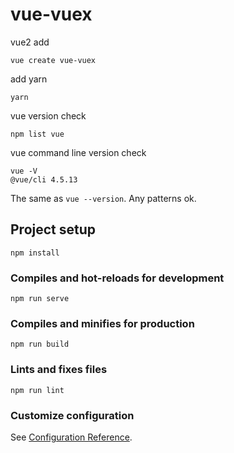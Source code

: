 # vue-vuex

vue2 add
```
vue create vue-vuex
```

add yarn
```
yarn
```

vue version check
```
npm list vue
```

vue command line version check
```
vue -V
@vue/cli 4.5.13
```
The same as `vue --version`.
Any patterns ok.


## Project setup
```
npm install
```

### Compiles and hot-reloads for development
```
npm run serve
```

### Compiles and minifies for production
```
npm run build
```

### Lints and fixes files
```
npm run lint
```

### Customize configuration
See [Configuration Reference](https://cli.vuejs.org/config/).
